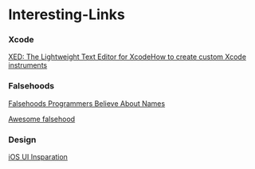 # Interesting-Links

### Xcode
[XED: The Lightweight Text Editor for Xcode](https://medium.com/xcblog/xed-the-lightweight-text-editor-for-xcode-269aae5b2a77)[How to create custom Xcode instruments](http://desappstre.com/how-to-custom-instruments-xcode/)

### Falsehoods
[Falsehoods Programmers Believe About Names](https://www.kalzumeus.com/2010/06/17/falsehoods-programmers-believe-about-names/)

[Awesome falsehood](https://github.com/kdeldycke/awesome-falsehood)

### Design
[iOS UI Insparation](https://setproduct.com/patterns/ios)


